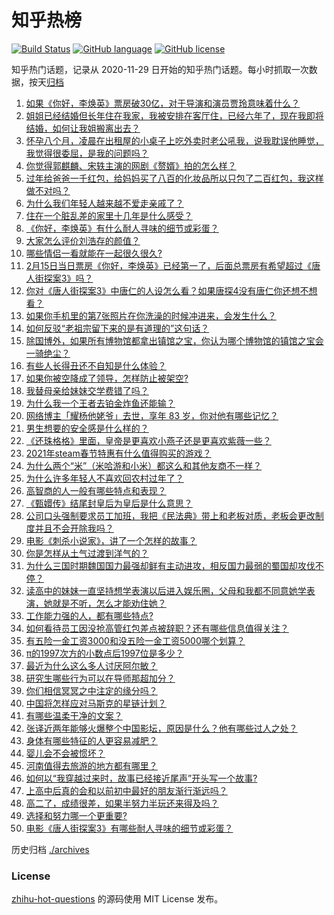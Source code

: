 # 知乎热榜
[![Build Status](https://github.com/ToWeLong/zhihu-hot-questions/workflows/CI/badge.svg)](https://github.com/ToWeLong/zhihu-hot-questions/actions)
[![GitHub language](https://img.shields.io/badge/language-golang-orange.svg)](https://golang.org/)
[![GitHub license](https://img.shields.io/github/license/ToWeLong/zhihu-hot-questions)](https://github.com/ToWeLong/zhihu-hot-questions/blob/main/LICENSE)

知乎热门话题，记录从 2020-11-29 日开始的知乎热门话题。每小时抓取一次数据，按天[归档](./archives)

<!-- BEGIN -->

1. [如果《你好，李焕英》票房破30亿，对于导演和演员贾玲意味着什么？](https://www.zhihu.com/question/444531706)
1. [姐姐已经结婚但长年住在我家，我被安排在客厅住，已经六年了，现在我即将结婚，如何让我姐搬离出去？](https://www.zhihu.com/question/444278546)
1. [怀孕八个月，凌晨在出租屋的小桌子上吃外卖时老公吼我，说我耽误他睡觉，我觉得很委屈，是我的问题吗？](https://www.zhihu.com/question/423932098)
1. [你觉得郭麒麟、宋轶主演的网剧《赘婿》拍的怎么样？](https://www.zhihu.com/question/444425031)
1. [过年给爸爸一千红包，给妈妈买了八百的化妆品所以只包了二百红包，我这样做不对吗？](https://www.zhihu.com/question/444298288)
1. [为什么我们年轻人越来越不爱走亲戚了？](https://www.zhihu.com/question/444422444)
1. [住在一个脏乱差的家里十几年是什么感受？](https://www.zhihu.com/question/47639633)
1. [《你好，李焕英》有什么耐人寻味的细节或彩蛋？](https://www.zhihu.com/question/444182535)
1. [大家怎么评价刘浩存的颜值？](https://www.zhihu.com/question/415082238)
1. [哪些情侣一看就能在一起很久很久?](https://www.zhihu.com/question/309398217)
1. [2月15日当日票房《你好，李焕英》已经第一了，后面总票房有希望超过《唐人街探案3》吗？](https://www.zhihu.com/question/444522426)
1. [你对《唐人街探案3》中唐仁的人设怎么看？如果唐探4没有唐仁你还想不想看？](https://www.zhihu.com/question/444402807)
1. [如果你手机里的第7张照片在你洗澡的时候冲进来，会发生什么？](https://www.zhihu.com/question/405633395)
1. [如何反驳“老祖宗留下来的是有道理的”这句话？](https://www.zhihu.com/question/443549768)
1. [除国博外，如果所有博物馆都拿出镇馆之宝，你认为哪个博物馆的镇馆之宝会一骑绝尘？](https://www.zhihu.com/question/439459795)
1. [有些人长得丑还不自知是什么体验？](https://www.zhihu.com/question/357048642)
1. [如果你被空降成了领导，怎样防止被架空?](https://www.zhihu.com/question/58585512)
1. [我替母亲给妹妹交学费错了吗？](https://www.zhihu.com/question/444476120)
1. [为什么我一个王者去铂金炸鱼还能输？](https://www.zhihu.com/question/443558001)
1. [网络博主「耀杨他姥爷」去世，享年 83 岁，你对他有哪些记忆？](https://www.zhihu.com/question/444700404)
1. [男生想要的安全感是什么样的？](https://www.zhihu.com/question/387187084)
1. [《还珠格格》里面，皇帝是更喜欢小燕子还是更喜欢紫薇一些？](https://www.zhihu.com/question/39864864)
1. [2021年steam春节特惠有什么值得购买的游戏？](https://www.zhihu.com/question/444038906)
1. [为什么两个“米”（米哈游和小米）都这么和其他友商不一样？](https://www.zhihu.com/question/444047397)
1. [为什么许多年轻人不喜欢回农村过年了？](https://www.zhihu.com/question/443921785)
1. [高智商的人一般有哪些特点和表现？](https://www.zhihu.com/question/21897136)
1. [《甄嬛传》结尾封皇后为皇后是什么意思？](https://www.zhihu.com/question/440187489)
1. [公司口头强制要求员工加班，我把《民法典》带上和老板对质，老板会更改制度并且不会开除我吗？](https://www.zhihu.com/question/444430837)
1. [电影《刺杀小说家》，讲了一个怎样的故事？](https://www.zhihu.com/question/444041345)
1. [你是怎样从土气过渡到洋气的？](https://www.zhihu.com/question/267705489)
1. [为什么三国时期魏国国力最强却鲜有主动进攻，相反国力最弱的蜀国却攻伐不停？](https://www.zhihu.com/question/37034220)
1. [读高中的妹妹一直坚持想学表演以后进入娱乐圈，父母和我都不同意她学表演，她就是不听，怎么才能劝住她？](https://www.zhihu.com/question/444700451)
1. [工作能力强的人，都有哪些特点?](https://www.zhihu.com/question/352545541)
1. [如何看待员工因没抢高管红包差点被辞职？还有哪些信息值得关注？](https://www.zhihu.com/question/444416590)
1. [有五险一金工资3000和没五险一金工资5000哪个划算？](https://www.zhihu.com/question/440199672)
1. [π的1997次方的小数点后1997位是多少？](https://www.zhihu.com/question/444207973)
1. [最近为什么这么多人讨厌阿尔敏？](https://www.zhihu.com/question/444520431)
1. [研究生哪些行为可以在导师那超加分？](https://www.zhihu.com/question/443960725)
1. [你们相信冥冥之中注定的缘分吗？](https://www.zhihu.com/question/322148297)
1. [中国将怎样应对马斯克的星链计划？](https://www.zhihu.com/question/400636133)
1. [有哪些温柔干净的文案？](https://www.zhihu.com/question/359688714)
1. [张译近两年能够火爆整个中国影坛，原因是什么？他有哪些过人之处？](https://www.zhihu.com/question/433569117)
1. [身体有哪些特征的人更容易减肥？](https://www.zhihu.com/question/443704448)
1. [婴儿会不会被惯坏？](https://www.zhihu.com/question/312543995)
1. [河南值得去旅游的地方都有哪里？](https://www.zhihu.com/question/38192797)
1. [如何以“我穿越过来时，故事已经接近尾声”开头写一个故事?](https://www.zhihu.com/question/433939659)
1. [上高中后真的会和以前初中最好的朋友渐行渐远吗？](https://www.zhihu.com/question/444286802)
1. [高二了，成绩很差，如果半努力半玩还来得及吗？](https://www.zhihu.com/question/443977382)
1. [选择和努力哪一个更重要?](https://www.zhihu.com/question/437556115)
1. [电影《唐人街探案3》有哪些耐人寻味的细节或彩蛋？](https://www.zhihu.com/question/444120359)

<!-- END -->

历史归档 [./archives](./archives)


### License
[zhihu-hot-questions](https://github.com/towelong/zhihu-hot-questions) 的源码使用 MIT License 发布。